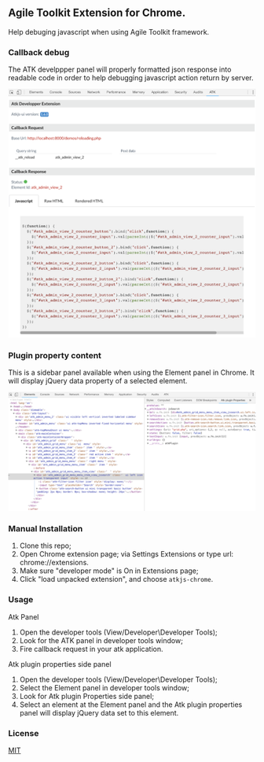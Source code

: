 ## Agile Toolkit Extension for Chrome.

Help debuging javascript when using Agile Toolkit framework.

### Callback debug

The ATK develppper panel will properly formatted json response into readable code in order
to help debugging javascript action return by server.

![atk-panel](media/atk-panel.png)

### Plugin property content

This is a sidebar panel available when using the Element panel in Chrome. 
It will display jQuery data property of a selected element.

![atk-sidebar](media/atk-plugin-properties.png)

### Manual Installation

1. Clone this repo;
2. Open Chrome extension page;
    via Settings Extensions or type url: chrome://extensions.
3. Make sure "developer mode" is On in Extensions page;
4. Click "load unpacked extension", and choose `atkjs-chrome`.

### Usage

Atk Panel

1. Open the developer tools (View/Developer\Developer Tools);
2. Look for the ATK panel in developer tools window;
3. Fire callback request in your atk application.

Atk plugin properties side panel

1. Open the developer tools (View/Developer\Developer Tools);
2. Select the Element panel in developer tools window;
3. Look for Atk plugin Properties side panel;
4. Select an element at the Element panel and the Atk plugin properties panel will display jQuery data
set to this element.


### License

[MIT](http://opensource.org/licenses/MIT)
